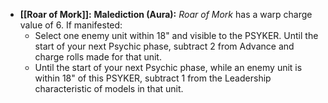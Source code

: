 - **[[Roar of Mork]]:** **Malediction (Aura):** _Roar of Mork_ has a warp charge value of 6. If manifested:
    - Select one enemy unit within 18" and visible to the PSYKER. Until the start of your next Psychic phase, subtract 2 from Advance and charge rolls made for that unit.
    - Until the start of your next Psychic phase, while an enemy unit is within 18" of this PSYKER, subtract 1 from the Leadership characteristic of models in that unit.